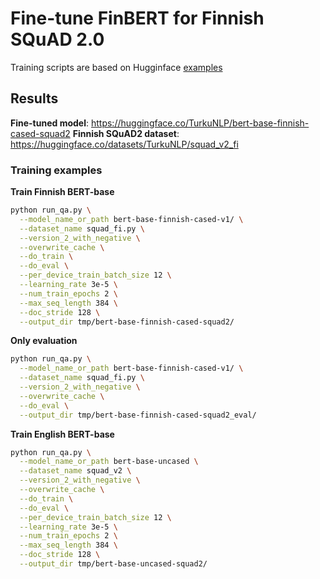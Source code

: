 # Fine-tune FinBERT for Finnish SQuAD 2.0

Training scripts are based on Hugginface [examples](https://github.com/huggingface/transformers/tree/main/examples/pytorch/question-answering)

## Results

**Fine-tuned model**: https://huggingface.co/TurkuNLP/bert-base-finnish-cased-squad2
**Finnish SQuAD2 dataset**: https://huggingface.co/datasets/TurkuNLP/squad_v2_fi

### Training examples

**Train Finnish BERT-base**

```bash
python run_qa.py \
  --model_name_or_path bert-base-finnish-cased-v1/ \
  --dataset_name squad_fi.py \
  --version_2_with_negative \
  --overwrite_cache \
  --do_train \
  --do_eval \
  --per_device_train_batch_size 12 \
  --learning_rate 3e-5 \
  --num_train_epochs 2 \
  --max_seq_length 384 \
  --doc_stride 128 \
  --output_dir tmp/bert-base-finnish-cased-squad2/
```

**Only evaluation**

```bash
python run_qa.py \
  --model_name_or_path bert-base-finnish-cased-v1/ \
  --dataset_name squad_fi.py \
  --version_2_with_negative \
  --overwrite_cache \
  --do_eval \
  --output_dir tmp/bert-base-finnish-cased-squad2_eval/
```

**Train English BERT-base**

```bash
python run_qa.py \
  --model_name_or_path bert-base-uncased \
  --dataset_name squad_v2 \
  --version_2_with_negative \
  --overwrite_cache \
  --do_train \
  --do_eval \
  --per_device_train_batch_size 12 \
  --learning_rate 3e-5 \
  --num_train_epochs 2 \
  --max_seq_length 384 \
  --doc_stride 128 \
  --output_dir tmp/bert-base-uncased-squad2/
```


